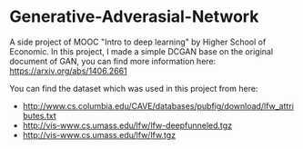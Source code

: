 # Generative-Adverasial-Network
A side project of MOOC "Intro to deep learning" by Higher School of Economic.
In this project, I made a simple DCGAN base on the original document of GAN, you can find more information here:
https://arxiv.org/abs/1406.2661

You can find the dataset which was used in this project from here:
- http://www.cs.columbia.edu/CAVE/databases/pubfig/download/lfw_attributes.txt
- http://vis-www.cs.umass.edu/lfw/lfw-deepfunneled.tgz
- http://vis-www.cs.umass.edu/lfw/lfw.tgz


